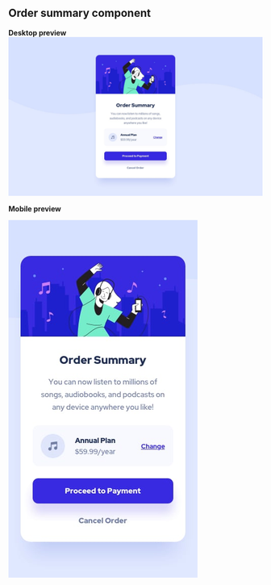 ## Order summary component

**Desktop preview**
![Desktop preview](./design/desktop-design.jpg)

**Mobile preview**

![Mobile preview](./design/mobile-design.jpg)

